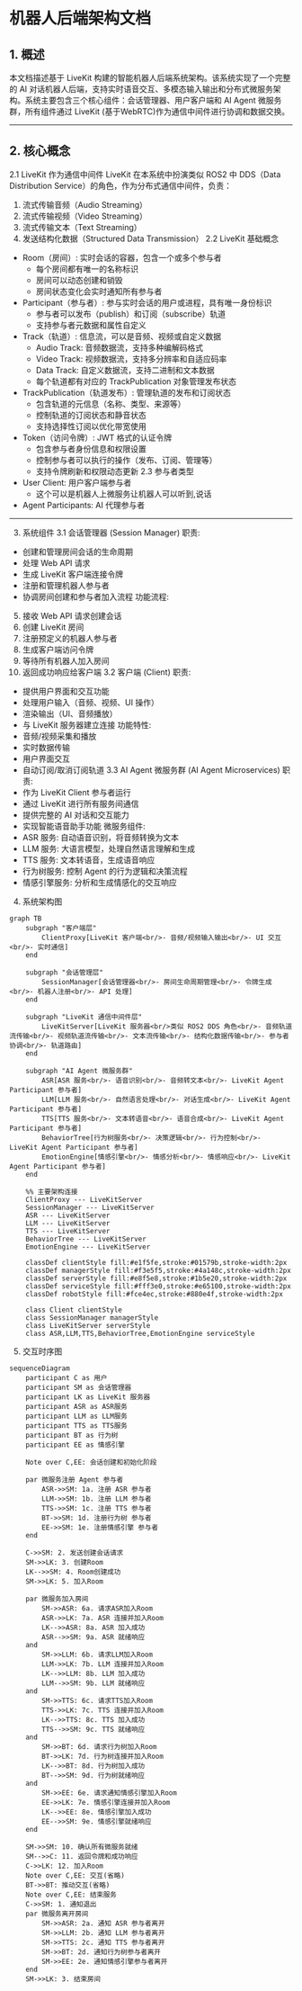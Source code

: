 # 机器人后端架构文档
## 1. 概述
本文档描述基于 LiveKit 构建的智能机器人后端系统架构。该系统实现了一个完整的 AI 对话机器人后端，支持实时语音交互、多模态输入输出和分布式微服务架构。系统主要包含三个核心组件：会话管理器、用户客户端和 AI Agent 微服务群，所有组件通过 LiveKit (基于WebRTC)作为通信中间件进行协调和数据交换。

---
## 2. 核心概念
2.1 LiveKit 作为通信中间件
LiveKit 在本系统中扮演类似 ROS2 中 DDS（Data Distribution Service）的角色，作为分布式通信中间件，负责：
1. 流式传输音频（Audio Streaming）
2. 流式传输视频（Video Streaming）
3. 流式传输文本（Text Streaming）
4. 发送结构化数据（Structured Data Transmission）
2.2 LiveKit 基础概念
- Room（房间）: 实时会话的容器，包含一个或多个参与者
  - 每个房间都有唯一的名称标识
  - 房间可以动态创建和销毁
  - 房间状态变化会实时通知所有参与者
- Participant（参与者）: 参与实时会话的用户或进程，具有唯一身份标识
  - 参与者可以发布（publish）和订阅（subscribe）轨道
  - 支持参与者元数据和属性自定义
- Track（轨道）: 信息流，可以是音频、视频或自定义数据
  - Audio Track: 音频数据流，支持多种编解码格式
  - Video Track: 视频数据流，支持多分辨率和自适应码率
  - Data Track: 自定义数据流，支持二进制和文本数据
  - 每个轨道都有对应的 TrackPublication 对象管理发布状态
- TrackPublication（轨道发布）: 管理轨道的发布和订阅状态
  - 包含轨道的元信息（名称、类型、来源等）
  - 控制轨道的订阅状态和静音状态
  - 支持选择性订阅以优化带宽使用
- Token（访问令牌）: JWT 格式的认证令牌
  - 包含参与者身份信息和权限设置
  - 控制参与者可以执行的操作（发布、订阅、管理等）
  - 支持令牌刷新和权限动态更新
2.3 参与者类型
- User Client: 用户客户端参与者
  - 这个可以是机器人上微服务让机器人可以听到,说话
- Agent Participants: AI 代理参与者

---
3. 系统组件
3.1 会话管理器 (Session Manager)
职责:
- 创建和管理房间会话的生命周期
- 处理 Web API 请求
- 生成 LiveKit 客户端连接令牌
- 注册和管理机器人参与者
- 协调房间创建和参与者加入流程
功能流程:
5. 接收 Web API 请求创建会话
6. 创建 LiveKit 房间
7. 注册预定义的机器人参与者
8. 生成客户端访问令牌
9. 等待所有机器人加入房间
10. 返回成功响应给客户端
3.2 客户端 (Client)
职责:
- 提供用户界面和交互功能
- 处理用户输入（音频、视频、UI 操作）
- 渲染输出（UI、音频播放）
- 与 LiveKit 服务器建立连接
功能特性:
- 音频/视频采集和播放
- 实时数据传输
- 用户界面交互
- 自动订阅/取消订阅轨道
3.3 AI Agent 微服务群 (AI Agent Microservices)
职责:
- 作为 LiveKit Client 参与者运行
- 通过 LiveKit 进行所有服务间通信
- 提供完整的 AI 对话和交互能力
- 实现智能语音助手功能
微服务组件:
- ASR 服务: 自动语音识别，将音频转换为文本
- LLM 服务: 大语言模型，处理自然语言理解和生成
- TTS 服务: 文本转语音，生成语音响应
- 行为树服务: 控制 Agent 的行为逻辑和决策流程
- 情感引擎服务: 分析和生成情感化的交互响应
4. 系统架构图
```mermaid
graph TB
    subgraph "客户端层"
        ClientProxy[LiveKit 客户端<br/>- 音频/视频输入输出<br/>- UI 交互<br/>- 实时通信]
    end
    
    subgraph "会话管理层"
        SessionManager[会话管理器<br/>- 房间生命周期管理<br/>- 令牌生成<br/>- 机器人注册<br/>- API 处理]
    end
    
    subgraph "LiveKit 通信中间件层"
        LiveKitServer[LiveKit 服务器<br/>类似 ROS2 DDS 角色<br/>- 音频轨道流传输<br/>- 视频轨道流传输<br/>- 文本流传输<br/>- 结构化数据传输<br/>- 参与者协调<br/>- 轨道路由]
    end
    
    subgraph "AI Agent 微服务群"
        ASR[ASR 服务<br/>- 语音识别<br/>- 音频转文本<br/>- LiveKit Agent Participant 参与者]
        LLM[LLM 服务<br/>- 自然语言处理<br/>- 对话生成<br/>- LiveKit Agent Participant 参与者]
        TTS[TTS 服务<br/>- 文本转语音<br/>- 语音合成<br/>- LiveKit Agent Participant 参与者]
        BehaviorTree[行为树服务<br/>- 决策逻辑<br/>- 行为控制<br/>- LiveKit Agent Participant 参与者]
        EmotionEngine[情感引擎<br/>- 情感分析<br/>- 情感响应<br/>- LiveKit Agent Participant 参与者]
    end

    %% 主要架构连接
    ClientProxy --- LiveKitServer
    SessionManager --- LiveKitServer
    ASR --- LiveKitServer
    LLM --- LiveKitServer
    TTS --- LiveKitServer
    BehaviorTree --- LiveKitServer
    EmotionEngine --- LiveKitServer
       
    classDef clientStyle fill:#e1f5fe,stroke:#01579b,stroke-width:2px
    classDef managerStyle fill:#f3e5f5,stroke:#4a148c,stroke-width:2px
    classDef serverStyle fill:#e8f5e8,stroke:#1b5e20,stroke-width:2px
    classDef serviceStyle fill:#fff3e0,stroke:#e65100,stroke-width:2px
    classDef robotStyle fill:#fce4ec,stroke:#880e4f,stroke-width:2px
    
    class Client clientStyle
    class SessionManager managerStyle
    class LiveKitServer serverStyle
    class ASR,LLM,TTS,BehaviorTree,EmotionEngine serviceStyle
```
5. 交互时序图
```mermaid
sequenceDiagram
    participant C as 用户
    participant SM as 会话管理器
    participant LK as LiveKit 服务器
    participant ASR as ASR服务
    participant LLM as LLM服务
    participant TTS as TTS服务
    participant BT as 行为树
    participant EE as 情感引擎
    
    Note over C,EE: 会话创建和初始化阶段
    
    par 微服务注册 Agent 参与者
        ASR->>SM: 1a. 注册 ASR 参与者
        LLM->>SM: 1b. 注册 LLM 参与者
        TTS->>SM: 1c. 注册 TTS 参与者
        BT->>SM: 1d. 注册行为树 参与者
        EE->>SM: 1e. 注册情感引擎 参与者
    end
    
    C->>SM: 2. 发送创建会话请求
    SM->>LK: 3. 创建Room
    LK-->>SM: 4. Room创建成功
    SM->>LK: 5. 加入Room
    
    par 微服务加入房间
        SM->>ASR: 6a. 请求ASR加入Room
        ASR->>LK: 7a. ASR 连接并加入Room
        LK-->>ASR: 8a. ASR 加入成功
        ASR-->>SM: 9a. ASR 就绪响应
    and
        SM->>LLM: 6b. 请求LLM加入Room
        LLM->>LK: 7b. LLM 连接并加入Room
        LK-->>LLM: 8b. LLM 加入成功
        LLM-->>SM: 9b. LLM 就绪响应
    and
        SM->>TTS: 6c. 请求TTS加入Room
        TTS->>LK: 7c. TTS 连接并加入Room
        LK-->>TTS: 8c. TTS 加入成功
        TTS-->>SM: 9c. TTS 就绪响应
    and
        SM->>BT: 6d. 请求行为树加入Room
        BT->>LK: 7d. 行为树连接并加入Room
        LK-->>BT: 8d. 行为树加入成功
        BT-->>SM: 9d. 行为树就绪响应
    and
        SM->>EE: 6e. 请求通知情感引擎加入Room
        EE->>LK: 7e. 情感引擎连接并加入Room
        LK-->>EE: 8e. 情感引擎加入成功
        EE-->>SM: 9e. 情感引擎就绪响应
    end
    
    SM->>SM: 10. 确认所有微服务就绪
    SM-->>C: 11. 返回令牌和成功响应
    C->>LK: 12. 加入Room
    Note over C,EE: 交互(省略)
    BT->>BT: 推动交互(省略)
    Note over C,EE: 结束服务
    C->>SM: 1. 通知退出
    par 微服务离开房间
        SM->>ASR: 2a. 通知 ASR 参与者离开
        SM->>LLM: 2b. 通知 LLM 参与者离开
        SM->>TTS: 2c. 通知 TTS 参与者离开
        SM->>BT: 2d. 通知行为树参与者离开
        SM->>EE: 2e. 通知情感引擎参与者离开
    end
    SM->>LK: 3. 结束房间
```